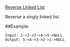 [Reverse Linked List](https://leetcode.com/problems/reverse-linked-list/)

Reverse a singly linked list.

##Example:

```
Input: 1->2->3->4->5->NULL
Output: 5->4->3->2->1->NULL
```
